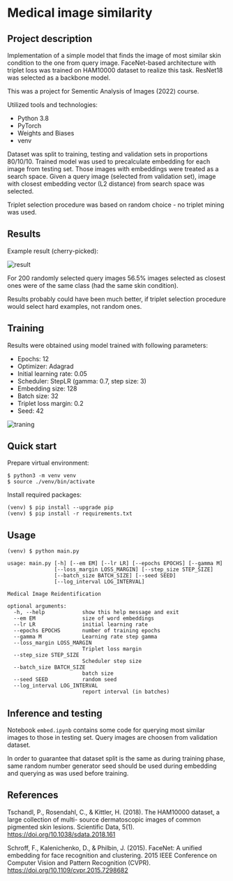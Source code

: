 # Medical image similarity

## Project description

Implementation of a simple model that finds the image of most similar skin condition to the one from query image. FaceNet-based architecture with triplet loss was trained on HAM10000 dataset to realize this task. ResNet18 was selected as a backbone model. 

This was a project for Sementic Analysis of Images (2022) course.

Utilized tools and technologies:

* Python 3.8
* PyTorch 
* Weights and Biases
* venv

Dataset was split to training, testing and validation sets in proportions 80/10/10. Trained model was used to precalculate embedding for each image from testing set. Those images with embeddings were treated as a search space. Given a query image (selected from validation set), image with closest embedding vector (L2 distance) from search space was selected. 

Triplet selection procedure was based on random choice - no triplet mining was used.

## Results

Example result (cherry-picked):

![result](https://i.imgur.com/JirA2TZ.png)

For 200 randomly selected query images 56.5% images selected as closest ones were of the same class (had the same skin condition).

Results probably could have been much better, if triplet selection procedure would select hard examples, not random ones.

## Training

Results were obtained using model trained with following parameters:

* Epochs: 12
* Optimizer: Adagrad
* Initial learning rate: 0.05
* Scheduler: StepLR (gamma: 0.7, step size: 3)
* Embedding size: 128
* Batch size: 32
* Triplet loss margin: 0.2
* Seed: 42

![traning](https://i.imgur.com/WWUJmbl.png)

## Quick start

Prepare virtual environment:

```console
$ python3 -m venv venv
$ source ./venv/bin/activate
```

Install required packages:

```console
(venv) $ pip install --upgrade pip
(venv) $ pip install -r requirements.txt
```

## Usage

```console
(venv) $ python main.py
```

```
usage: main.py [-h] [--em EM] [--lr LR] [--epochs EPOCHS] [--gamma M]
               [--loss_margin LOSS_MARGIN] [--step_size STEP_SIZE]
               [--batch_size BATCH_SIZE] [--seed SEED]
               [--log_interval LOG_INTERVAL]

Medical Image Reidentification

optional arguments:
  -h, --help            show this help message and exit
  --em EM               size of word embeddings
  --lr LR               initial learning rate
  --epochs EPOCHS       number of training epochs
  --gamma M             Learning rate step gamma
  --loss_margin LOSS_MARGIN
                        Triplet loss margin
  --step_size STEP_SIZE
                        Scheduler step size
  --batch_size BATCH_SIZE
                        batch size
  --seed SEED           random seed
  --log_interval LOG_INTERVAL
                        report interval (in batches)

```

## Inference and testing

Notebook `embed.ipynb` contains some code for querying most similar images to those in testing set. Query images are choosen from validation dataset.

In order to guarantee that dataset split is the same as during training phase, same random number generator seed should be used during embedding and querying as was used before training. 

## References

Tschandl, P., Rosendahl, C., & Kittler, H. (2018). The HAM10000 dataset, a large collection of multi-
source dermatoscopic images of common pigmented skin lesions. Scientific Data, 5(1).
https://doi.org/10.1038/sdata.2018.161

Schroff, F., Kalenichenko, D., & Philbin, J. (2015). FaceNet: A unified embedding for face recognition and
clustering. 2015 IEEE Conference on Computer Vision and Pattern Recognition (CVPR).
https://doi.org/10.1109/cvpr.2015.7298682